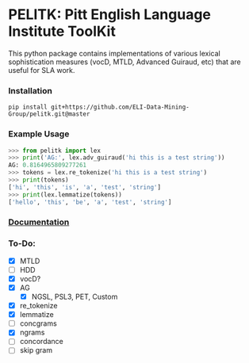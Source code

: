 # PELITK: Pitt English Language Institute ToolKit
This python package contains implementations of various lexical sophistication measures (vocD, MTLD, Advanced Guiraud, etc) that are useful for SLA work.
### Installation
`pip install git+https://github.com/ELI-Data-Mining-Group/pelitk.git@master`
### Example Usage
```python
>>> from pelitk import lex
>>> print('AG:', lex.adv_guiraud('hi this is a test string'))
AG: 0.8164965809277261
>>> tokens = lex.re_tokenize('hi this is a test string')
>>> print(tokens)
['hi', 'this', 'is', 'a', 'test', 'string']
>>> print(lex.lemmatize(tokens))
['hello', 'this', 'be', 'a', 'test', 'string']
```


### [Documentation](docs)


### To-Do:
- [x] MTLD
- [ ] HDD
- [x] vocD?
- [x] AG
  - [x] NGSL, PSL3, PET, Custom
- [x] re_tokenize
- [x] lemmatize
- [ ] concgrams
- [x] ngrams
- [ ] concordance
- [ ] skip gram
